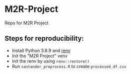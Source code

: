 # M2R-Project
Repo for M2R Project

## Steps for reproducibility:
- Install Python 3.8.9 and [renv](https://rstudio.github.io/renv/articles/renv.html)
- Init the "M2R Project" venv
- Init the renv by using `renv::restore()`
- Run `santander_preprocess.R` to create `processed_df.csv`

